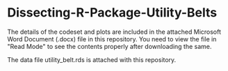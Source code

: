 # Dissecting-R-Package-Utility-Belts

The details of the codeset and plots are included in the attached Microsoft Word Document (.docx) file in this repository. 
You need to view the file in "Read Mode" to see the contents properly after downloading the same.

The data file utility_belt.rds is attached with this repository.
